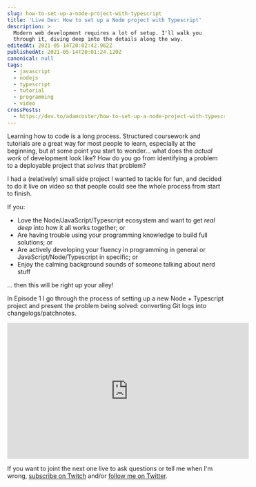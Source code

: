 ```yaml
---
slug: how-to-set-up-a-node-project-with-typescript
title: 'Live Dev: How to set up a Node project with Typescript'
description: >
  Modern web development requires a lot of setup. I'll walk you
  through it, diving deep into the details along the way.
editedAt: 2021-05-14T20:02:42.962Z
publishedAt: 2021-05-14T20:01:24.120Z
canonical: null
tags:
  - javascript
  - nodejs
  - typescript
  - tutorial
  - programming
  - video
crossPosts:
  - https://dev.to/adamcoster/how-to-set-up-a-node-project-with-typescript-d5c
---
```


Learning how to code is a long process. Structured coursework and tutorials are a great way for most people to learn, especially at the beginning, but at some point you start to wonder... what does the _actual work_ of development look like? How do you go from identifying a problem to a deployable project that _solves_ that problem?

I had a (relatively) small side project I wanted to tackle for fun, and decided to do it live on video so that people could see the whole process from start to finish.

If you:

- Love the Node/JavaScript/Typescript ecosystem and want to get _real deep_ into how it all works together; or
- Are having trouble using your programming knowledge to build full solutions; or
- Are actively developing your fluency in programming in general or JavaScript/Node/Typescript in specific; or
- Enjoy the calming background sounds of someone talking about nerd stuff

... then this will be right up your alley!

In Episode 1 I go through the process of setting up a new Node + Typescript project and present the problem being solved: converting Git logs into changelogs/patchnotes.

<iframe width="560" height="315" src="https://www.youtube-nocookie.com/embed/OMCAAcfWLD4 " title="YouTube video player" frameborder="0" allow="accelerometer; autoplay; clipboard-write; encrypted-media; gyroscope; picture-in-picture" allowfullscreen></iframe>

If you want to joint the next one live to ask questions or tell me when I'm wrong, [subscribe on Twitch](https://twitch.tv/bscotch) and/or [follow me on Twitter](https://twitter.com/costerad).
